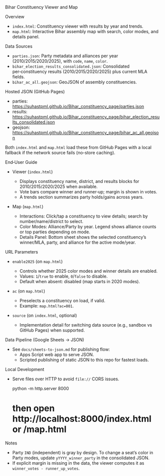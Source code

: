 Bihar Constituency Viewer and Map

Overview
- `index.html`: Constituency viewer with results by year and trends.
- `map.html`: Interactive Bihar assembly map with search, color modes, and details panel.

Data Sources
- `parties.json`: Party metadata and alliances per year (2010/2015/2020/2025), with `code`, `name`, `color`.
- `bihar_election_results_consolidated.json`: Consolidated per‑constituency results (2010/2015/2020/2025) plus current MLA fields.
- `bihar_ac_all.geojson`: GeoJSON of assembly constituencies.

Hosted JSON (GitHub Pages)
- parties: https://suhastpml.github.io/Bihar_constituency_page/parties.json
- results: https://suhastpml.github.io/Bihar_constituency_page/bihar_election_results_consolidated.json
- geojson: https://suhastpml.github.io/Bihar_constituency_page/bihar_ac_all.geojson

Both `index.html` and `map.html` load these from GitHub Pages with a local fallback if the network source fails (no-store caching).

End‑User Guide
- Viewer (`index.html`)
  - Displays constituency name, district, and results blocks for 2010/2015/2020/2025 when available.
  - Vote bars compare winner and runner‑up; margin is shown in votes.
  - A trends section summarizes party holds/gains across years.

- Map (`map.html`)
  - Interactions: Click/tap a constituency to view details; search by number/name/district to select.
  - Color Modes: Alliance/Party by year. Legend shows alliance counts or top parties depending on mode.
  - Details Panel: Bottom sheet shows the selected constituency’s winner/MLA, party, and alliance for the active mode/year.

URL Parameters
- `enable2025` (on `map.html`)
  - Controls whether 2025 color modes and winner details are enabled.
  - Values: `1`/`true` to enable, `0`/`false` to disable.
  - Default when absent: disabled (map starts in 2020 modes).

- `ac` (on `map.html`)
  - Preselects a constituency on load, if valid.
  - Example: `map.html?ac=001`.

- `source` (on `index.html`, optional)
  - Implementation detail for switching data source (e.g., sandbox vs GitHub Pages) when supported.

Data Pipeline (Google Sheets → JSON)
- See `docs/sheets-to-json.md` for publishing flow:
  - Apps Script web app to serve JSON.
  - Scripted publishing of static JSON to this repo for fastest loads.

Local Development
- Serve files over HTTP to avoid `file://` CORS issues.

  python -m http.server 8000
  # then open http://localhost:8000/index.html or /map.html

Notes
- Party `IND` (independent) is gray by design. To change a seat’s color in Party modes, update `yYYYY_winner_party` in the consolidated JSON.
- If explicit margin is missing in the data, the viewer computes it as `winner_votes - runner_up_votes`.
